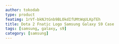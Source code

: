 ```yaml
---
author: tokodab
type: product
featimg: 1rVf-bkNJtGnb9BLOkdIfUMtWqULKpTEh
title: Dota 2 Fnatic Logo Samsung Galaxy S9 Case
tags: [samsung, galaxy, s9]
category: [samsung]
---
```

